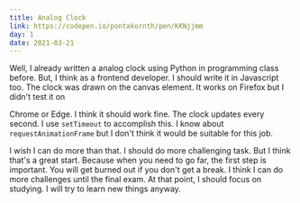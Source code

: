 ```yaml
---
title: Analog Clock
link: https://codepen.io/pontakornth/pen/KKNjjmm
day: 1
date: 2021-03-21
---
```

Well, I already written a analog clock using Python in programming class before.
But, I think as a frontend developer. I should write it in Javascript too.
The clock was drawn on the canvas element. It works on Firefox but I didn't test it on
<!--more-->
Chrome or Edge. I think it should work fine. The clock updates every second. I use `setTimeout` to accomplish this. I know about `requestAnimationFrame` but I don't think it would be suitable for this job.

I wish I can do more than that. I should do more challenging task. But I think that's a great start. Because when you need to go far, the first step is important. You will get burned out if you don't get a break. I think I can do more challenges until the final exam. At that point, I should focus on studying. I will try to learn new things anyway.